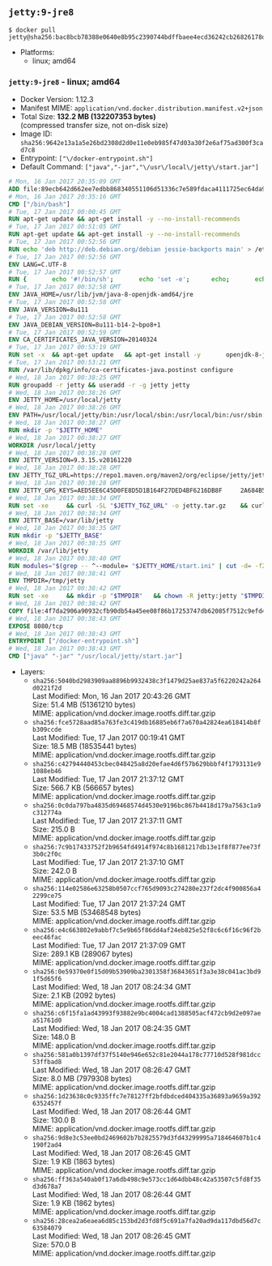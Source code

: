 ## `jetty:9-jre8`

```console
$ docker pull jetty@sha256:bac8bcb78388e0640e8b95c2390744bdffbaee4ecd36242cb26826178dcac98b
```

-	Platforms:
	-	linux; amd64

### `jetty:9-jre8` - linux; amd64

-	Docker Version: 1.12.3
-	Manifest MIME: `application/vnd.docker.distribution.manifest.v2+json`
-	Total Size: **132.2 MB (132207353 bytes)**  
	(compressed transfer size, not on-disk size)
-	Image ID: `sha256:9642e13a1a5e26bd2308d2d0e11e0eb985f47d03a30f2e6af75ad300f3cad7c8`
-	Entrypoint: `["\/docker-entrypoint.sh"]`
-	Default Command: `["java","-jar","\/usr\/local\/jetty\/start.jar"]`

```dockerfile
# Mon, 16 Jan 2017 20:35:09 GMT
ADD file:89ecb642d662ee7edbb868340551106d51336c7e589fdaca4111725ec64da957 in / 
# Mon, 16 Jan 2017 20:35:16 GMT
CMD ["/bin/bash"]
# Tue, 17 Jan 2017 00:00:45 GMT
RUN apt-get update && apt-get install -y --no-install-recommends 		ca-certificates 		curl 		wget 	&& rm -rf /var/lib/apt/lists/*
# Tue, 17 Jan 2017 00:51:05 GMT
RUN apt-get update && apt-get install -y --no-install-recommends 		bzip2 		unzip 		xz-utils 	&& rm -rf /var/lib/apt/lists/*
# Tue, 17 Jan 2017 00:52:56 GMT
RUN echo 'deb http://deb.debian.org/debian jessie-backports main' > /etc/apt/sources.list.d/jessie-backports.list
# Tue, 17 Jan 2017 00:52:56 GMT
ENV LANG=C.UTF-8
# Tue, 17 Jan 2017 00:52:57 GMT
RUN { 		echo '#!/bin/sh'; 		echo 'set -e'; 		echo; 		echo 'dirname "$(dirname "$(readlink -f "$(which javac || which java)")")"'; 	} > /usr/local/bin/docker-java-home 	&& chmod +x /usr/local/bin/docker-java-home
# Tue, 17 Jan 2017 00:52:58 GMT
ENV JAVA_HOME=/usr/lib/jvm/java-8-openjdk-amd64/jre
# Tue, 17 Jan 2017 00:52:58 GMT
ENV JAVA_VERSION=8u111
# Tue, 17 Jan 2017 00:52:58 GMT
ENV JAVA_DEBIAN_VERSION=8u111-b14-2~bpo8+1
# Tue, 17 Jan 2017 00:52:59 GMT
ENV CA_CERTIFICATES_JAVA_VERSION=20140324
# Tue, 17 Jan 2017 00:53:19 GMT
RUN set -x 	&& apt-get update 	&& apt-get install -y 		openjdk-8-jre-headless="$JAVA_DEBIAN_VERSION" 		ca-certificates-java="$CA_CERTIFICATES_JAVA_VERSION" 	&& rm -rf /var/lib/apt/lists/* 	&& [ "$JAVA_HOME" = "$(docker-java-home)" ]
# Tue, 17 Jan 2017 00:53:21 GMT
RUN /var/lib/dpkg/info/ca-certificates-java.postinst configure
# Wed, 18 Jan 2017 00:38:25 GMT
RUN groupadd -r jetty && useradd -r -g jetty jetty
# Wed, 18 Jan 2017 00:38:26 GMT
ENV JETTY_HOME=/usr/local/jetty
# Wed, 18 Jan 2017 00:38:26 GMT
ENV PATH=/usr/local/jetty/bin:/usr/local/sbin:/usr/local/bin:/usr/sbin:/usr/bin:/sbin:/bin
# Wed, 18 Jan 2017 00:38:27 GMT
RUN mkdir -p "$JETTY_HOME"
# Wed, 18 Jan 2017 00:38:27 GMT
WORKDIR /usr/local/jetty
# Wed, 18 Jan 2017 00:38:28 GMT
ENV JETTY_VERSION=9.3.15.v20161220
# Wed, 18 Jan 2017 00:38:28 GMT
ENV JETTY_TGZ_URL=https://repo1.maven.org/maven2/org/eclipse/jetty/jetty-distribution/9.3.15.v20161220/jetty-distribution-9.3.15.v20161220.tar.gz
# Wed, 18 Jan 2017 00:38:28 GMT
ENV JETTY_GPG_KEYS=AED5EE6C45D0FE8D5D1B164F27DED4BF6216DB8F 	2A684B57436A81FA8706B53C61C3351A438A3B7D 	5989BAF76217B843D66BE55B2D0E1FB8FE4B68B4 	B59B67FD7904984367F931800818D9D68FB67BAC 	BFBB21C246D7776836287A48A04E0C74ABB35FEA 	8B096546B1A8F02656B15D3B1677D141BCF3584D
# Wed, 18 Jan 2017 00:38:34 GMT
RUN set -xe 	&& curl -SL "$JETTY_TGZ_URL" -o jetty.tar.gz 	&& curl -SL "$JETTY_TGZ_URL.asc" -o jetty.tar.gz.asc 	&& export GNUPGHOME="$(mktemp -d)" 	&& for key in $JETTY_GPG_KEYS; do 		gpg --keyserver ha.pool.sks-keyservers.net --recv-keys "$key"; done 	&& gpg --batch --verify jetty.tar.gz.asc jetty.tar.gz 	&& rm -r "$GNUPGHOME" 	&& tar -xvf jetty.tar.gz --strip-components=1 	&& sed -i '/jetty-logging/d' etc/jetty.conf 	&& rm -fr demo-base javadoc 	&& rm jetty.tar.gz*
# Wed, 18 Jan 2017 00:38:34 GMT
ENV JETTY_BASE=/var/lib/jetty
# Wed, 18 Jan 2017 00:38:35 GMT
RUN mkdir -p "$JETTY_BASE"
# Wed, 18 Jan 2017 00:38:35 GMT
WORKDIR /var/lib/jetty
# Wed, 18 Jan 2017 00:38:40 GMT
RUN modules="$(grep -- ^--module= "$JETTY_HOME/start.ini" | cut -d= -f2 | paste -d, -s)" 	&& set -xe 	&& java -jar "$JETTY_HOME/start.jar" --add-to-startd="$modules,setuid"
# Wed, 18 Jan 2017 00:38:41 GMT
ENV TMPDIR=/tmp/jetty
# Wed, 18 Jan 2017 00:38:42 GMT
RUN set -xe 	&& mkdir -p "$TMPDIR" 	&& chown -R jetty:jetty "$TMPDIR" "$JETTY_BASE"
# Wed, 18 Jan 2017 00:38:42 GMT
COPY file:4f7da2906a90932cfb90db54a45ee08f86b17253747db62085f7512c9efd46ad in / 
# Wed, 18 Jan 2017 00:38:43 GMT
EXPOSE 8080/tcp
# Wed, 18 Jan 2017 00:38:43 GMT
ENTRYPOINT ["/docker-entrypoint.sh"]
# Wed, 18 Jan 2017 00:38:43 GMT
CMD ["java" "-jar" "/usr/local/jetty/start.jar"]
```

-	Layers:
	-	`sha256:5040bd2983909aa8896b9932438c3f1479d25ae837a5f6220242a264d0221f2d`  
		Last Modified: Mon, 16 Jan 2017 20:43:26 GMT  
		Size: 51.4 MB (51361210 bytes)  
		MIME: application/vnd.docker.image.rootfs.diff.tar.gzip
	-	`sha256:fce5728aad85a763fe3c419db16885eb6f7a670a42824ea618414b8fb309ccde`  
		Last Modified: Tue, 17 Jan 2017 00:19:41 GMT  
		Size: 18.5 MB (18535441 bytes)  
		MIME: application/vnd.docker.image.rootfs.diff.tar.gzip
	-	`sha256:c42794440453cbec048425a8d20efae4d6f57b629bbbf4f1793131e91088eb46`  
		Last Modified: Tue, 17 Jan 2017 21:37:12 GMT  
		Size: 566.7 KB (566657 bytes)  
		MIME: application/vnd.docker.image.rootfs.diff.tar.gzip
	-	`sha256:0c0da797ba4835d69468574d4530e9196bc867b4418d179a7563c1a9c312774a`  
		Last Modified: Tue, 17 Jan 2017 21:37:11 GMT  
		Size: 215.0 B  
		MIME: application/vnd.docker.image.rootfs.diff.tar.gzip
	-	`sha256:7c9b17433752f2b9654fd4914f974c8b1681217db13e1f8f877ee73f3b0c2f0c`  
		Last Modified: Tue, 17 Jan 2017 21:37:10 GMT  
		Size: 242.0 B  
		MIME: application/vnd.docker.image.rootfs.diff.tar.gzip
	-	`sha256:114e02586e63258b0507ccf765d9093c274280e237f2dc4f900856a42299ce75`  
		Last Modified: Tue, 17 Jan 2017 21:37:24 GMT  
		Size: 53.5 MB (53468548 bytes)  
		MIME: application/vnd.docker.image.rootfs.diff.tar.gzip
	-	`sha256:e4c663802e9abbf7c5e9b65f86dd4af24eb825e52f8c6c6f16c96f2beec46fac`  
		Last Modified: Tue, 17 Jan 2017 21:37:09 GMT  
		Size: 289.1 KB (289067 bytes)  
		MIME: application/vnd.docker.image.rootfs.diff.tar.gzip
	-	`sha256:0e59370e0f15d09b53909ba2301358f36843651f3a3e38c041ac3bd91f5d65f6`  
		Last Modified: Wed, 18 Jan 2017 08:24:34 GMT  
		Size: 2.1 KB (2092 bytes)  
		MIME: application/vnd.docker.image.rootfs.diff.tar.gzip
	-	`sha256:c6f15fa1ad43993f93882e9bc4004cad1388505acf472cb9d2e097aea51761d0`  
		Last Modified: Wed, 18 Jan 2017 08:24:35 GMT  
		Size: 148.0 B  
		MIME: application/vnd.docker.image.rootfs.diff.tar.gzip
	-	`sha256:581a0b1397df37f5140e946e652c81e2044a178c77710d528f981dcc53ffbad8`  
		Last Modified: Wed, 18 Jan 2017 08:26:47 GMT  
		Size: 8.0 MB (7979308 bytes)  
		MIME: application/vnd.docker.image.rootfs.diff.tar.gzip
	-	`sha256:1d23638c0c9335ffc7e78127ff2bfdbdced404335a36893a9659a3926352457f`  
		Last Modified: Wed, 18 Jan 2017 08:26:44 GMT  
		Size: 130.0 B  
		MIME: application/vnd.docker.image.rootfs.diff.tar.gzip
	-	`sha256:9d8e3c53ee0bd2469602b7b2825579d3fd43299995a718464607b1c4190f2ad4`  
		Last Modified: Wed, 18 Jan 2017 08:26:45 GMT  
		Size: 1.9 KB (1863 bytes)  
		MIME: application/vnd.docker.image.rootfs.diff.tar.gzip
	-	`sha256:ff363a540ab0f17a6db498c9e573cc1d64dbb48c42a53507c5fd8f35d3d678a7`  
		Last Modified: Wed, 18 Jan 2017 08:26:44 GMT  
		Size: 1.9 KB (1862 bytes)  
		MIME: application/vnd.docker.image.rootfs.diff.tar.gzip
	-	`sha256:28cea2a6eaea6d85c153bd2d3fd8f5c691a7fa20ad9da117dbd56d7c63584079`  
		Last Modified: Wed, 18 Jan 2017 08:26:45 GMT  
		Size: 570.0 B  
		MIME: application/vnd.docker.image.rootfs.diff.tar.gzip
